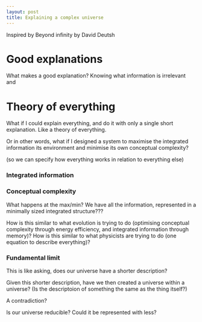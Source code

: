 ```yaml
---
layout: post
title: Explaining a complex universe
---
```


Inspired by Beyond infinity by David Deutsh

# Good explanations

What makes a good explanation? Knowing what information is irrelevant and 

# Theory of everything


What if I could explain everything, and do it with only a single short explanation. Like a theory of everything.

Or in other words, what if I designed a system to maximise the integrated information its environment and minimise its own conceptual complexity? 

(so we can specify how everything works in relation to everything else) 

### Integrated information



### Conceptual complexity



What happens at the max/min? We have all the information, represented in a minimally sized integrated structure???

How is this similar to what evolution is trying to do (optimising conceptual complexity through energy efficiency, and integrated information through memory)? How is this similar to what physicists are trying to do (one equation to describe everything)?

### Fundamental limit

This is like asking, does our universe have a shorter description? 

Given this shorter description, have we then created a universe within a universe? (Is the descriptoion of something the same as the thing itself?)

A contradiction?

Is our universe reducible? Could it be represented with less?